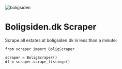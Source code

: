 
![boligsiden](https://user-images.githubusercontent.com/39537120/89758269-b0fea380-dae7-11ea-96ad-e1e053ec8554.png)
# Boligsiden.dk Scraper
Scrape all estates at boligsiden.dk in less than a minute:
```
from scraper import BoligScraper

scraper = BoligScraper()
df = scraper.scrape_listings()
```
